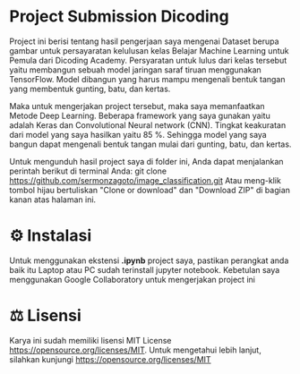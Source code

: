 # Project Submission Dicoding
Project ini berisi tentang hasil pengerjaan saya mengenai Dataset berupa gambar untuk persayaratan kelulusan kelas Belajar Machine Learning untuk Pemula dari Dicoding Academy. 
Persyaratan untuk lulus dari kelas tersebut yaitu membangun sebuah model jaringan saraf tiruan menggunakan TensorFlow. 
Model dibangun yang harus mampu mengenali bentuk tangan yang membentuk gunting, batu, dan kertas.

Maka untuk mengerjakan project tersebut, maka saya memanfaatkan Metode Deep Learning. Beberapa framework yang saya gunakan yaitu adalah Keras dan Convolutional Neural network (CNN).
Tingkat keakuratan dari model yang saya hasilkan yaitu 85 %. Sehingga model yang saya bangun dapat mengenali bentuk tangan mulai dari gunting, batu, dan kertas.

Untuk mengunduh hasil project saya di folder ini, Anda dapat menjalankan perintah berikut di terminal Anda:
git clone https://github.com/sermonzagoto/image_classification.git
Atau meng-klik tombol hijau bertuliskan "Clone or download" dan "Download ZIP" di bagian kanan atas halaman ini.

# ⚙️ Instalasi
Untuk menggunakan ekstensi **.ipynb** project saya, pastikan perangkat anda baik itu Laptop atau PC sudah terinstall jupyter notebook. Kebetulan saya menggunakan Google Collaboratory untuk mengerjakan project ini

# ⚖️ Lisensi
Karya ini sudah memiliki lisensi MIT License https://opensource.org/licenses/MIT. Untuk mengetahui lebih lanjut, silahkan kunjungi https://opensource.org/licenses/MIT
